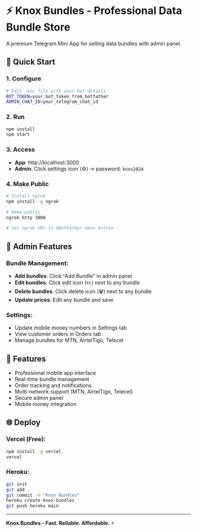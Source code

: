 # ⚡ Knox Bundles - Professional Data Bundle Store

A premium Telegram Mini App for selling data bundles with admin panel.

## 🚀 Quick Start

### 1. Configure
```bash
# Edit .env file with your bot details
BOT_TOKEN=your_bot_token_from_botfather
ADMIN_CHAT_ID=your_telegram_chat_id
```

### 2. Run
```bash
npm install
npm start
```

### 3. Access
- **App**: http://localhost:3000
- **Admin**: Click settings icon (⚙️) → password: `knox2024`

### 4. Make Public
```bash
# Install ngrok
npm install -g ngrok

# Make public
ngrok http 3000

# Set ngrok URL in @BotFather menu button
```

## 🔧 Admin Features

### Bundle Management:
- **Add bundles**: Click "Add Bundle" in admin panel
- **Edit bundles**: Click edit icon (✏️) next to any bundle
- **Delete bundles**: Click delete icon (🗑️) next to any bundle
- **Update prices**: Edit any bundle and save

### Settings:
- Update mobile money numbers in Settings tab
- View customer orders in Orders tab
- Manage bundles for MTN, AirtelTigo, Telecel

## 📱 Features

- Professional mobile app interface
- Real-time bundle management
- Order tracking and notifications
- Multi-network support (MTN, AirtelTigo, Telecel)
- Secure admin panel
- Mobile money integration

## 🌐 Deploy

### Vercel (Free):
```bash
npm install -g vercel
vercel
```

### Heroku:
```bash
git init
git add .
git commit -m "Knox Bundles"
heroku create knox-bundles
git push heroku main
```

---

**Knox Bundles - Fast. Reliable. Affordable.** ⚡